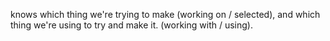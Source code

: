 knows which thing we're trying to make (working on / selected), and which thing we're using to try and make it. (working with / using).